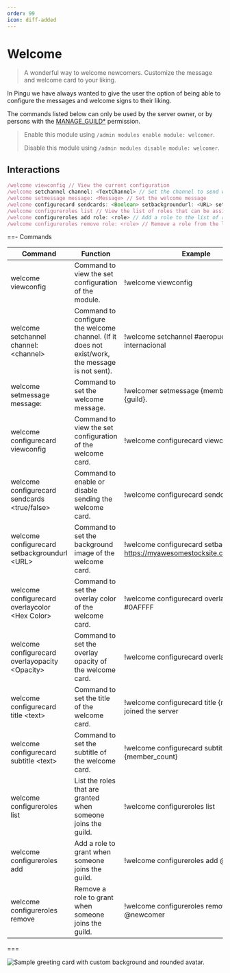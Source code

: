 ```yaml
---
order: 99
icon: diff-added
---
```


# Welcome
> A wonderful way to welcome newcomers. Customize the message and welcome card to your liking.

In Pingu we have always wanted to give the user the option of being able to configure the messages and welcome signs to their liking.

The commands listed below can only be used by the server owner, or by persons with the [MANAGE_GUILD\*](https://discord.com/developers/docs/topics/permissions) permission.

> Enable this module using `/admin modules enable module: welcomer`.
>
> Disable this module using `/admin modules disable module: welcomer`.

## Interactions

```javascript
/welcome viewconfig // View the current configuration
/welcome setchannel channel: <TextChannel> // Set the channel to send welcome messages to
/welcome setmessage message: <Message> // Set the welcome message
/welcome configurecard sendcards: <Boolean> setbackgroundurl: <URL> setoverlaycolor: <Hex Color> setoverlayopacity: <Integer> title: <String> subtitle: <String> // Configure the welcome card
/welcome configureroles list // View the list of roles that can be assigned to new members
/welcome configureroles add role: <role> // Add a role to the list of roles that can be assigned to new members
/welcome configureroles remove role: <role> // Remove a role from the list of roles that can be assigned to new members
```

==- Commands

| Command | Function | Example |
| --- | --- | --- |
| welcome viewconfig | Command to view the set configuration of the module. | !welcome viewconfig |
| welcome setchannel channel: \<channel> | Command to configure the welcome channel. (If it does not exist/work, the message is not sent). | !welcome setchannel #aeropuerto-internacional |
| welcome setmessage message: | Command to set the welcome message. | !welcomer setmessage {member} has joined {guild}. |
| welcome configurecard viewconfig | Command to view the set configuration of the welcome card. | !welcome configurecard viewconfig |
| welcome configurecard sendcards \<true/false> | Command to enable or disable sending the welcome card. | !welcome configurecard sendcards true |
| welcome configurecard setbackgroundurl \<URL> | Command to set the background image of the welcome card. | !welcome configurecard setbackgroundurl https://myawesomestocksite.com/photo.png |
| welcome configurecard overlaycolor \<Hex Color> | Command to set the overlay color of the welcome card. | !welcome configurecard overlaycolor #0AFFFF |
| welcome configurecard overlayopacity \<Opacity> | Command to set the overlay opacity of the welcome card. | !welcome configurecard overlayopacity 1 |
| welcome configurecard title \<text> | Command to set the title of the welcome card. | !welcome configurecard title {member} has joined the server |
| welcome configurecard subtitle \<text> | Command to set the subtitle of the welcome card. | !welcome configurecard subtitle {member_count} |
| welcome configureroles list | List the roles that are granted when someone joins the guild. | !welcome configureroles list |
| welcome configureroles add <role> | Add a role to grant when someone joins the guild. | !welcome configureroles add @newcomer |
| welcome configureroles remove <role> | Remove a role to grant when someone joins the guild. | !welcome configureroles remove @newcomer |

===
<!-- markdown-link-check-enable -->

![Sample greeting card with custom background and rounded avatar.](https://cdn.discordapp.com/attachments/883335734608670720/928767503830757437/yboqcdLDOieWRDxPbUxUcWrLIuradzdc.png)
